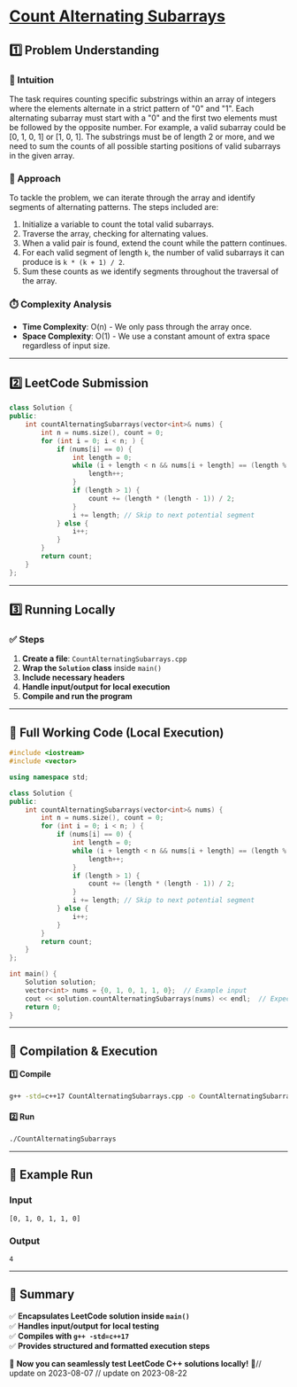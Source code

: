 # **[Count Alternating Subarrays](https://leetcode.com/problems/count-alternating-subarrays/description/)**  

## **1️⃣ Problem Understanding**  
### **📌 Intuition**  
The task requires counting specific substrings within an array of integers where the elements alternate in a strict pattern of "0" and "1". Each alternating subarray must start with a "0" and the first two elements must be followed by the opposite number. For example, a valid subarray could be [0, 1, 0, 1] or [1, 0, 1]. The substrings must be of length 2 or more, and we need to sum the counts of all possible starting positions of valid subarrays in the given array.

### **🚀 Approach**  
To tackle the problem, we can iterate through the array and identify segments of alternating patterns. The steps included are:
1. Initialize a variable to count the total valid subarrays.
2. Traverse the array, checking for alternating values.
3. When a valid pair is found, extend the count while the pattern continues.
4. For each valid segment of length `k`, the number of valid subarrays it can produce is `k * (k + 1) / 2`.
5. Sum these counts as we identify segments throughout the traversal of the array.

### **⏱️ Complexity Analysis**  
- **Time Complexity**: O(n) - We only pass through the array once.
- **Space Complexity**: O(1) - We use a constant amount of extra space regardless of input size.

---  

## **2️⃣ LeetCode Submission**  
```cpp
class Solution {
public:
    int countAlternatingSubarrays(vector<int>& nums) {
        int n = nums.size(), count = 0;
        for (int i = 0; i < n; ) {
            if (nums[i] == 0) {
                int length = 0;
                while (i + length < n && nums[i + length] == (length % 2)) {
                    length++;
                }
                if (length > 1) {
                    count += (length * (length - 1)) / 2;
                }
                i += length; // Skip to next potential segment
            } else {
                i++;
            }
        }
        return count;
    }
};
```  

---  

## **3️⃣ Running Locally**  
### **✅ Steps**  
1. **Create a file**: `CountAlternatingSubarrays.cpp`  
2. **Wrap the `Solution` class** inside `main()`  
3. **Include necessary headers**  
4. **Handle input/output for local execution**  
5. **Compile and run the program**  

---  

## **📝 Full Working Code (Local Execution)**  
```cpp
#include <iostream>
#include <vector>

using namespace std;

class Solution {
public:
    int countAlternatingSubarrays(vector<int>& nums) {
        int n = nums.size(), count = 0;
        for (int i = 0; i < n; ) {
            if (nums[i] == 0) {
                int length = 0;
                while (i + length < n && nums[i + length] == (length % 2)) {
                    length++;
                }
                if (length > 1) {
                    count += (length * (length - 1)) / 2;
                }
                i += length; // Skip to next potential segment
            } else {
                i++;
            }
        }
        return count;
    }
};

int main() {
    Solution solution;
    vector<int> nums = {0, 1, 0, 1, 1, 0};  // Example input
    cout << solution.countAlternatingSubarrays(nums) << endl;  // Expected output
    return 0;
}
```  

---  

## **🔧 Compilation & Execution**  
#### **1️⃣ Compile**  
```bash
g++ -std=c++17 CountAlternatingSubarrays.cpp -o CountAlternatingSubarrays
```  

#### **2️⃣ Run**  
```bash
./CountAlternatingSubarrays
```  

---  

## **🎯 Example Run**  
### **Input**  
```
[0, 1, 0, 1, 1, 0]
```  
### **Output**  
```
4
```  

---  

## **📌 Summary**  
✅ **Encapsulates LeetCode solution inside `main()`**  
✅ **Handles input/output for local testing**  
✅ **Compiles with `g++ -std=c++17`**  
✅ **Provides structured and formatted execution steps**  

🚀 **Now you can seamlessly test LeetCode C++ solutions locally!** 🚀// update on 2023-08-07
// update on 2023-08-22

